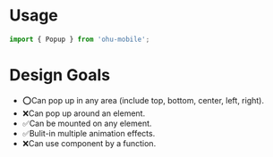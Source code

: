 
# Usage

```js
import { Popup } from 'ohu-mobile';
```

# Design Goals

+ ⭕️Can pop up in any area (include top, bottom, center, left, right).
+ ❌Can pop up around an element.
+ ✅Can be mounted on any element.
+ ✅Bulit-in multiple animation effects.
+ ❌Can use component by a function.


